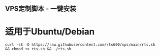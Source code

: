 
## VPS定制脚本 - 一键安装
# 适用于Ubuntu/Debian
```
curl -sS -O https://raw.githubusercontent.com/rts600/vps/main/rts.sh && chmod +x rts.sh && ./rts.sh
```
